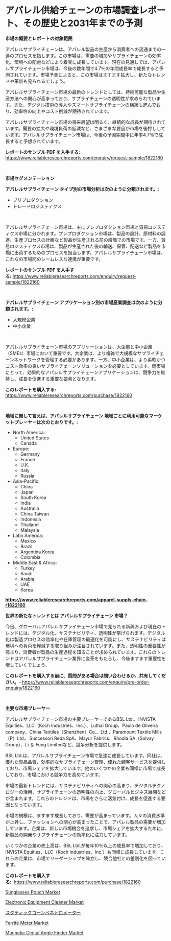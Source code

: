 <p><h1>アパレル供給チェーンの市場調査レポート、その歴史と2031年までの予測</h1></p><p><strong>市場の概要とレポートの対象範囲</strong></p>
<p><p>アパレルサプライチェーンは、アパレル製品の生産から消費者への流通までの一連のプロセスを指します。この市場は、需要の増加やサプライチェーンの効率化、環境への配慮などにより着実に成長しています。現在の見通しでは、アパレルサプライチェーン市場は、今後の数年間で4.7％の年間成長率で成長すると予測されています。市場予測によると、この市場はますます拡大し、新たなトレンドや革新も見られるでしょう。</p><p>アパレルサプライチェーン市場の最新のトレンドとしては、持続可能な製品や生産方法への関心が高まっており、サプライチェーンの透明性が求められています。また、デジタル技術の導入やスマートサプライチェーンの構築も進んでおり、効率性の向上やコスト削減が期待されています。</p><p>アパレルサプライチェーン市場の将来展望は明るく、継続的な成長が期待されています。需要の拡大や環境負荷の低減など、さまざまな要因が市場を後押ししています。アパレルサプライチェーン市場は、今後の予測期間中に年率4.7％で成長すると予想されています。</p></p>
<p><strong>レポートのサンプル PDF を入手する:</strong> <a href="https://www.reliableresearchreports.com/enquiry/request-sample/1822160">https://www.reliableresearchreports.com/enquiry/request-sample/1822160</a></p>
<p>&nbsp;</p>
<p><strong>市場セグメンテーション</strong></p>
<p><strong>アパレルサプライチェーン タイプ別の市場分析は次のように分類されます。:</strong></p>
<p><ul><li>プリプロダクション</li><li>トレードロジスティクス</li></ul></p>
<p>&nbsp;</p>
<p><p>アパレルサプライチェーン市場は、主にプレプロダクション市場と貿易ロジスティクス市場に分かれます。プレプロダクション市場は、製品の設計、原材料の調達、生産プロセスの計画など製品が生産される前の段階での市場です。一方、貿易ロジスティクス市場は、製品が生産された後の輸送、保管、配送など製品を市場に出荷するためのプロセスを担当します。アパレルサプライチェーン市場は、これらの市場間のシームレスな連携が重要です。</p></p>
<p><strong>レポートのサンプル PDF を入手する:</strong>&nbsp;<a href="https://www.reliableresearchreports.com/enquiry/request-sample/1822160">https://www.reliableresearchreports.com/enquiry/request-sample/1822160</a></p>
<p>&nbsp;</p>
<p><strong> アパレルサプライチェーン アプリケーション別の市場産業調査は次のように分類されます。:</strong></p>
<p><ul><li>大規模企業</li><li>中小企業</li></ul></p>
<p>&nbsp;</p>
<p><p>アパレルサプライチェーン市場のアプリケーションは、大企業と中小企業（SMEs）市場において重要です。大企業は、より複雑で大規模なサプライチェーンネットワークを管理する必要があります。一方、中小企業は、より柔軟かつコスト効率の良いサプライチェーンソリューションを必要としています。両市場にとって、効果的なアパレルサプライチェーンアプリケーションは、競争力を維持し、成長を促進する重要な要素となります。</p></p>
<p><strong>このレポートを購入する:</strong>&nbsp; <a href="https://www.reliableresearchreports.com/purchase/1822160">https://www.reliableresearchreports.com/purchase/1822160</a></p>
<p>&nbsp;</p>
<p><strong>地域に関して言えば、アパレルサプライチェーン 地域ごとに利用可能なマーケットプレーヤーは次のとおりです。:</strong></p>
<p><ul>
    <li>
        North America:
        <ul>
            <li>United States</li>
            <li>Canada</li>
        </ul>
    </li>
    <li>
        Europe:
        <ul>
            <li>Germany</li>
            <li>France</li>
            <li>U.K.</li>
            <li>Italy</li>
            <li>Russia</li>
        </ul>
    </li>
    <li>
        Asia-Pacific:
        <ul>
            <li>China</li>
            <li>Japan</li>
            <li>South Korea</li>
            <li>India</li>
            <li>Australia</li>
            <li>China Taiwan</li>
            <li>Indonesia</li>
            <li>Thailand</li>
            <li>Malaysia</li>
        </ul>
    </li>
    <li>
        Latin America:
        <ul>
            <li>Mexico</li>
            <li>Brazil</li>
            <li>Argentina Korea</li>
            <li>Colombia</li>
        </ul>
    </li>
    <li>
        Middle East & Africa:
        <ul>
            <li>Turkey</li>
            <li>Saudi</li>
            <li>Arabia</li>
            <li>UAE</li>
            <li>Korea</li>
        </ul>
    </li>
    </ul></p>
<p><strong><a href="https://www.reliableresearchreports.com/apparel-supply-chain-r1822160">https://www.reliableresearchreports.com/apparel-supply-chain-r1822160</a></strong>&nbsp;</p>
<p><strong>世界の新たなトレンドとは アパレルサプライチェーン 市場？</strong></p>
<p><p>今日、グローバルアパレルサプライチェーン市場で見られる新興および現在のトレンドには、デジタル化、サステナビリティ、透明性が挙げられます。デジタル化は製造プロセスの効率化や在庫管理の最適化を可能にし、サステナビリティは環境への負荷を軽減する取り組みが注目されています。また、透明性の重要性が高まり、消費者が製品の生産過程を知ることが求められています。これらのトレンドはアパレルサプライチェーン業界に変革をもたらし、今後ますます重要性を増していくでしょう。</p></p>
<p><strong>このレポートを購入する前に、質問がある場合は問い合わせるか、共有してください。</strong>- <a href="https://www.reliableresearchreports.com/enquiry/pre-order-enquiry/1822160">https://www.reliableresearchreports.com/enquiry/pre-order-enquiry/1822160</a></p>
<p>&nbsp;</p>
<p><strong>主要な市場プレーヤー</strong></p>
<p><p>アパレルサプライチェーン市場の主要プレーヤーであるBSL Ltd.、INVISTA Equities、LLC（Koch Industries、Inc.）、Luthai Group、Paulo de Oliveira company、China Textiles（Shenzhen）Co.、Ltd.、Paramount Textile Mills（P）Ltd.、Successori Reda SpA、Mayur Fabrics、Rhodia SA（Solvay Group）、Li ＆ Fung Limitedなど、競争分析を提供します。</p><p>BSL Ltd.は、アパレルサプライチェーン市場で急速に成長しています。同社は、優れた製品品質、効率的なサプライチェーン管理、優れた顧客サービスを提供しており、市場シェアを拡大しています。他のいくつかの企業も同様に市場で成長しており、市場における競争力を高めています。</p><p>市場の最新トレンドには、サステナビリティへの関心の高まり、デジタルテクノロジーの活用、サプライチェーンの透明性の向上、グローバルビジネス展開などが含まれます。これらのトレンドは、市場をさらに活気付け、成長を促進する要因となっています。</p><p>市場の規模は、ますます成長しており、需要が高まっています。人々の消費水準が上昇し、ファッションへの関心が高まったことで、アパレル製品の需要が増加しています。企業は、新しい市場機会を追求し、市場シェアを拡大するために、新製品の開発やサプライチェーンの効率化に注力しています。</p><p>いくつかの企業の売上高は、BSL Ltd.が毎年10％以上の成長率で増加しており、INVISTA Equities、LLC（Koch Industries、Inc.）も同様に成長しています。これらの企業は、市場でリーダーシップを確立し、競合他社との差別化を図っています。</p></p>
<p><strong>このレポートを購入する:</strong>&nbsp;&nbsp;<a href="https://www.reliableresearchreports.com/purchase/1822160">https://www.reliableresearchreports.com/purchase/1822160</a></p>
<p><p><a href="https://www.linkedin.com/pulse/sunglasses-pouch-market-key-successful-business-strategy-ikoee?trackingId=ClvDKajzIYOZP86VLUjgbg%3D%3D">Sunglasses Pouch Market</a></p><p><a href="https://www.linkedin.com/pulse/electronic-equipment-cleaner-market-report-reveals-latest-rtmre?trackingId=2GUoPUdH3H2%2F%2FnfLAA5fTw%3D%3D">Electronic Equipment Cleaner Market</a></p><p><a href="https://medium.com/@jackieshlerin98056/%E9%9D%99%E7%9A%84%E3%82%B3%E3%83%BC%E3%83%B3%E3%83%9A%E3%83%8D%E3%83%88%E3%83%AD%E3%83%A1%E3%83%BC%E3%82%BF%E3%83%BC%E5%B8%82%E5%A0%B4-%E5%B8%82%E5%A0%B4cagr-%E5%B8%82%E5%A0%B4%E3%83%88%E3%83%AC%E3%83%B3%E3%83%89-%E3%81%8A%E3%82%88%E3%81%B3%E6%88%90%E9%95%B7%E6%88%A6%E7%95%A5%E3%81%AB%E9%96%A2%E3%81%99%E3%82%8B%E6%B4%9E%E5%AF%9F-c4c3966dcc45">スタティックコーンペネトロメーター</a></p><p><a href="https://github.com/changoleonlaverguenzanoexiste/Market-Research-Report-List-2/blob/main/ferrite-meter-market.md">Ferrite Meter Market</a></p><p><a href="https://github.com/dimitrishawkinswaynenp91rgz/Market-Research-Report-List-2/blob/main/magnetic-digital-angle-finder-market.md">Magnetic Digital Angle Finder Market</a></p></p>